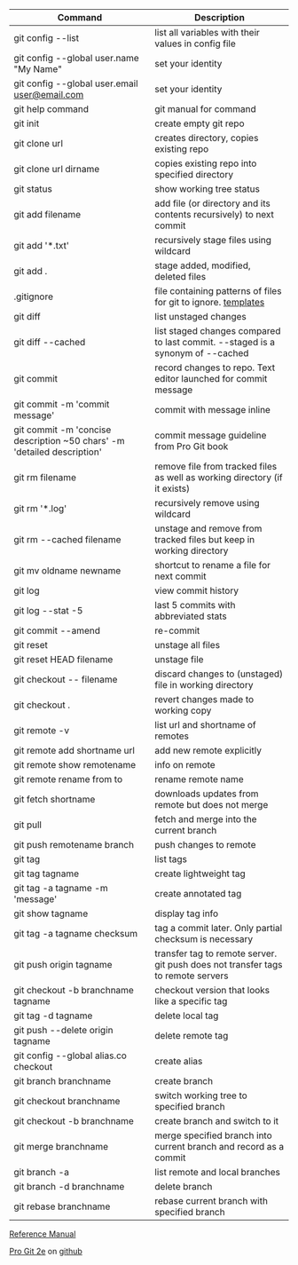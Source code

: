 Command|Description
---|---
git config --list|list all variables with their values in config file
git config --global user.name "My Name"|set your identity
git config --global user.email user@email.com|set your identity
git help command|git manual for command
git init|create empty git repo
git clone url|creates directory, copies existing repo
git clone url dirname|copies existing repo into specified directory
git status|show working tree status
git add filename|add file (or directory and its contents recursively) to next commit
git add '*.txt'|recursively stage files using wildcard
git add .|stage added, modified, deleted files
.gitignore|file containing patterns of files for git to ignore.  [templates](https://github.com/github/gitignore)
git diff|list unstaged changes
git diff --cached|list staged changes compared to last commit. --staged is a synonym of --cached
git commit|record changes to repo. Text editor launched for commit message
git commit -m 'commit message'|commit with message inline
git commit -m 'concise description ~50 chars' -m 'detailed description'|commit message guideline from Pro Git book
git rm filename|remove file from tracked files as well as working directory (if it exists)
git rm '*.log'|recursively remove using wildcard
git rm --cached filename|unstage and remove from tracked files but keep in working directory
git mv oldname newname|shortcut to rename a file for next commit
git log|view commit history
git log --stat -5|last 5 commits with abbreviated stats
git commit --amend|re-commit
git reset|unstage all files
git reset HEAD filename|unstage file
git checkout -- filename|discard changes to (unstaged) file in working directory
git checkout .|revert changes made to working copy
git remote -v|list url and shortname of remotes
git remote add shortname url|add new remote explicitly
git remote show remotename|info on remote
git remote rename from to|rename remote name
git fetch shortname|downloads updates from remote but does not merge
git pull|fetch and merge into the current branch
git push remotename branch|push changes to remote
git tag|list tags
git tag tagname|create lightweight tag
git tag -a tagname -m 'message'|create annotated tag
git show tagname|display tag info
git tag -a tagname checksum|tag a commit later. Only partial checksum is necessary
git push origin tagname|transfer tag to remote server. git push does not transfer tags to remote servers
git checkout -b branchname tagname|checkout version that looks like a specific tag
git tag -d tagname|delete local tag
git push --delete origin tagname|delete remote tag
git config --global alias.co checkout|create alias
git branch branchname|create branch
git checkout branchname|switch working tree to specified branch
git checkout -b branchname|create branch and switch to it
git merge branchname|merge specified branch into current branch and record as a commit
git branch -a|list remote and local branches
git branch -d branchname|delete branch
git rebase branchname|rebase current branch with specified branch


[Reference Manual](https://git-scm.com/docs)

[Pro Git 2e](https://git-scm.com/book/en/v2) on [github](https://github.com/progit/progit2)
